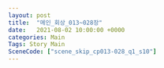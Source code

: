 ```yaml
---
layout: post
title:  "메인_회상_013~028장"
date:   2021-08-02 10:00:00 +0000
categories: Main
Tags: Story Main
SceneCode: ["scene_skip_cp013-028_q1_s10"]
---
```

